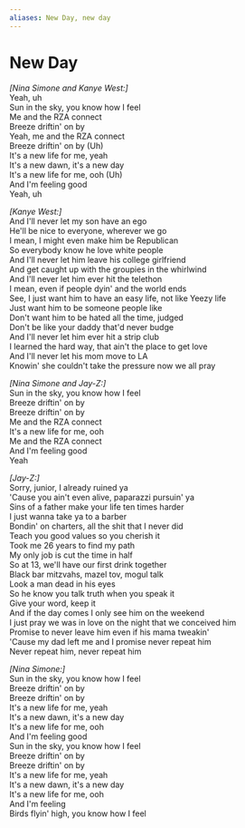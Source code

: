 ```yaml
---
aliases: New Day, new day
---
```


# New Day

_[Nina Simone and Kanye West:]_  
Yeah, uh  
Sun in the sky, you know how I feel  
Me and the RZA connect  
Breeze driftin' on by  
Yeah, me and the RZA connect  
Breeze driftin' on by (Uh)  
It's a new life for me, yeah  
It's a new dawn, it's a new day  
It's a new life for me, ooh (Uh)  
And I'm feeling good  
Yeah, uh  

_[Kanye West:]_  
And I'll never let my son have an ego  
He'll be nice to everyone, wherever we go  
I mean, I might even make him be Republican  
So everybody know he love white people  
And I'll never let him leave his college girlfriend  
And get caught up with the groupies in the whirlwind  
And I'll never let him ever hit the telethon  
I mean, even if people dyin' and the world ends  
See, I just want him to have an easy life, not like Yeezy life  
Just want him to be someone people like  
Don't want him to be hated all the time, judged  
Don't be like your daddy that'd never budge  
And I'll never let him ever hit a strip club  
I learned the hard way, that ain't the place to get love  
And I'll never let his mom move to LA  
Knowin' she couldn't take the pressure now we all pray  

_[Nina Simone and Jay-Z:]_  
Sun in the sky, you know how I feel  
Breeze driftin' on by  
Breeze driftin' on by  
Me and the RZA connect  
It's a new life for me, ooh  
Me and the RZA connect  
And I'm feeling good  
Yeah  

_[Jay-Z:]_  
Sorry, junior, I already ruined ya  
'Cause you ain't even alive, paparazzi pursuin' ya  
Sins of a father make your life ten times harder  
I just wanna take ya to a barber  
Bondin' on charters, all the shit that I never did  
Teach you good values so you cherish it  
Took me 26 years to find my path  
My only job is cut the time in half  
So at 13, we'll have our first drink together  
Black bar mitzvahs, mazel tov, mogul talk  
Look a man dead in his eyes  
So he know you talk truth when you speak it  
Give your word, keep it  
And if the day comes I only see him on the weekend  
I just pray we was in love on the night that we conceived him  
Promise to never leave him even if his mama tweakin'  
'Cause my dad left me and I promise never repeat him  
Never repeat him, never repeat him  

_[Nina Simone:]_  
Sun in the sky, you know how I feel  
Breeze driftin' on by  
Breeze driftin' on by  
It's a new life for me, yeah  
It's a new dawn, it's a new day  
It's a new life for me, ooh  
And I'm feeling good  
Sun in the sky, you know how I feel  
Breeze driftin' on by  
Breeze driftin' on by  
It's a new life for me, yeah  
It's a new dawn, it's a new day  
It's a new life for me, ooh  
And I'm feeling  
Birds flyin' high, you know how I feel
